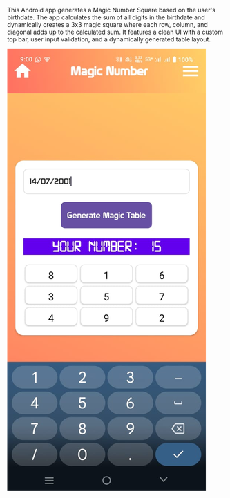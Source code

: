 This Android app generates a Magic Number Square based on the user's birthdate. The app calculates the sum of all digits in the birthdate and dynamically creates a 3x3 magic square where each row, column, and diagonal adds up to the calculated sum. It features a clean UI with a custom top bar, user input validation, and a dynamically generated table layout.

![image alt](https://github.com/vipulneha/Magic-Number/blob/3669c762912ef6600106cc23a87cf942a432fd57/sc%20(1).jpeg)
